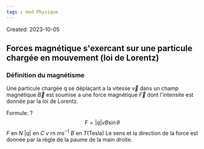 ```yaml
---
tags : mod Physique
---
```

Created: 2023-10-05

## Forces magnétique s'exercant sur une particule  chargée en mouvement (loi de Lorentz)
### **Définition du magnétisme**
Une particule chargée q se déplaçant a la vitesse $\vec{v}$ dans un champ magnétique $\vec{B}$ est soumise a une force magnétique $\vec{F}$ dont l'intensite est donnée par la loi de Lorentz.

Formule:
?
$$F=|q|vB\sin{\theta}$$
$F$ en $N$
$|q|$ en $C$
$v$ rn $ms^{-1}$ 
$B$ en $T$(Tesla) 
Le sens et la direction de la force est donnée par la règle de la paume de la main droite.